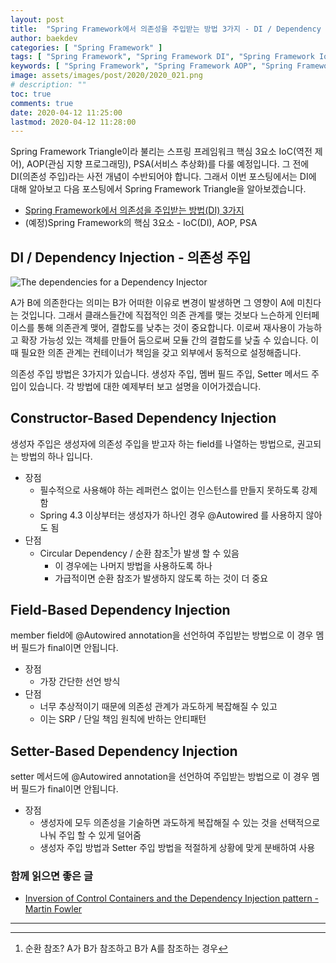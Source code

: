 ```yaml
---
layout: post
title:  "Spring Framework에서 의존성을 주입받는 방법 3가지 - DI / Dependency Injection"
author: baekdev
categories: [ "Spring Framework" ]
tags: [ "Spring Framework", "Spring Framework DI", "Spring Framework IoC" ]
keywords: [ "Spring Framework", "Spring Framework AOP", "Spring Framework IoC", "Spring Framework PSA", "Spring Framework DI", "스프링 IoC", "스프링 AOP", "스프링 PSA" ]
image: assets/images/post/2020/2020_021.png  
# description: ""  
toc: true
comments: true  
date: 2020-04-12 11:25:00
lastmod: 2020-04-12 11:28:00 
---   
```


Spring Framework Triangle이라 불리는 스프링 프레임워크 핵심 3요소 IoC(역전 제어), AOP(관심 지향 프로그래밍), PSA(서비스 추상화)를 다룰 예정입니다. 
그 전에 DI(의존성 주입)라는 사전 개념이 수반되어야 합니다. 그래서 이번 포스팅에서는 DI에 대해 알아보고 다음 포스팅에서 Spring Framework Triangle을 알아보겠습니다.  

- <a href="{{site.url}}{{site.baseUrl}}/post/21" target="_blank">Spring Framework에서 의존성을 주입받는 방법(DI) 3가지</a>  
- (예정)Spring Framework의 핵심 3요소 - IoC(DI), AOP, PSA  


## DI / Dependency Injection - 의존성 주입  

![The dependencies for a Dependency Injector](https://martinfowler.com/articles/injection/injector.gif)  

A가 B에 의존한다는 의미는 B가 어떠한 이유로 변경이 발생하면 그 영향이 A에 미친다는 것입니다. 그래서 클래스들간에 직접적인 의존 관계를 맺는 것보다 느슨하게 인터페이스를 통해 의존관계 맺어, 결합도를 낮추는 것이 중요합니다. 이로써 재사용이 가능하고 확장 가능성 있는 객체를 만들어 둠으로써 모듈 간의 결합도를 낮출 수 있습니다. 이때 필요한 의존 관계는 컨테이너가 책임을 갖고 외부에서 동적으로 설정해줍니다.  
 
의존성 주입 방법은 3가지가 있습니다. 생성자 주입, 멤버 필드 주입, Setter 메서드 주입이 있습니다. 각 방법에 대한 예제부터 보고 설명을 이어가겠습니다.  

<script src="https://gist.github.com/baekdev/29377a1adf6eb7e93c8aa26fdaec5b28.js"></script>  
 
## Constructor-Based Dependency Injection  
생성자 주입은 생성자에 의존성 주입을 받고자 하는 field를 나열하는 방법으로, 권고되는 방법의 하나 입니다.  

- 장점  
    - 필수적으로 사용해야 하는 레퍼런스 없이는 인스턴스를 만들지 못하도록 강제함  
    - Spring 4.3 이상부터는 생성자가 하나인 경우 @Autowired 를 사용하지 않아도 됨  
- 단점
    - Circular Dependency / 순환 참조[^1]가 발생 할 수 있음   
        - 이 경우에는 나머지 방법을 사용하도록 하나  
        - 가급적이면 순환 참조가 발생하지 않도록 하는 것이 더 중요    

## Field-Based Dependency Injection  
member field에 @Autowired annotation을 선언하여 주입받는 방법으로 이 경우 멤버 필드가 final이면 안됩니다.  

- 장점 
    - 가장 간단한 선언 방식  
- 단점  
    - 너무 추상적이기 때문에 의존성 관계가 과도하게 복잡해질 수 있고  
    - 이는 SRP / 단일 책임 원칙에 반하는 안티패턴  

## Setter-Based Dependency Injection   
setter 메서드에 @Autowired annotation을 선언하여 주입받는 방법으로 이 경우 멤버 필드가 final이면 안됩니다.  

- 장점  
    - 생성자에 모두 의존성을 기술하면 과도하게 복잡해질 수 있는 것을 선택적으로 나눠 주입 할 수 있게 덜어줌  
    - 생성자 주입 방법과 Setter 주입 방법을 적절하게 상황에 맞게 분배하여 사용        
    


### 함께 읽으면 좋은 글  
- <a href="https://martinfowler.com/articles/injection.html" target="_blank">Inversion of Control Containers and the Dependency Injection pattern - Martin Fowler</a>  

---  
[^1]: 순환 참조? A가 B가 참조하고 B가 A를 참조하는 경우    